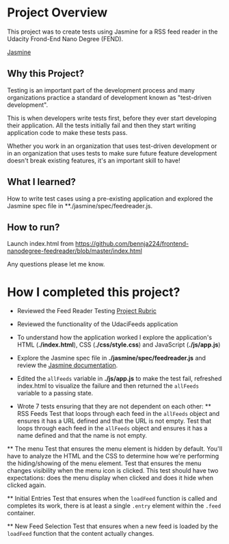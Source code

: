 # Project Overview

This project was to create tests using Jasmine for a RSS feed reader in the Udacity Frond-End Nano Degree (FEND).

[Jasmine](http://jasmine.github.io/) 

## Why this Project?

Testing is an important part of the development process and many organizations practice a standard of development known as "test-driven development". 

This is when developers write tests first, before they ever start developing their application. All the tests initially fail and then they start writing application code to make these tests pass.

Whether you work in an organization that uses test-driven development or in an organization that uses tests to make sure future feature development doesn't break existing features, it's an important skill to have!


## What I learned?

How to write test cases using a pre-existing application and explored the Jasmine spec file in **./jasmine/spec/feedreader.js.  

## How to run?
Launch index.html from https://github.com/bennja224/frontend-nanodegree-feedreader/blob/master/index.html

Any questions please let me know. 


# How I completed this project?

* Reviewed the Feed Reader Testing [Project Rubric](https://review.udacity.com/#!/projects/3442558598/rubric)
* Reviewed the functionality of the UdaciFeeds application
* To understand how the application worked I explore the application's HTML (**./index.html**), CSS (**./css/style.css**) and JavaScript (**./js/app.js**) 
* Explore the Jasmine spec file in **./jasmine/spec/feedreader.js** and review the [Jasmine documentation](http://jasmine.github.io).
* Edited the `allFeeds` variable in **./js/app.js** to make the test fail, refreshed index.html to visualize the failure and then returned the `allFeeds` variable to a passing state.

* Wrote 7 tests ensuring that they are not dependent on each other:
** RSS Feeds 
Test that loops through each feed in the `allFeeds` object and ensures it has a URL defined and that the URL is not empty.
Test that loops through each feed in the `allFeeds` object and ensures it has a name defined and that the name is not empty.

** The menu
Test that ensures the menu element is hidden by default. You'll have to analyze the HTML and the CSS to determine how we're performing the hiding/showing of the menu element.
Test that ensures the menu changes visibility when the menu icon is clicked. This test should have two expectations: does the menu display when clicked and does it hide when clicked again.

** Initial Entries
Test that ensures when the `loadFeed` function is called and completes its work, there is at least a single `.entry` element within the `.feed` container.

** New Feed Selection
Test that ensures when a new feed is loaded by the `loadFeed` function that the content actually changes.



